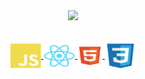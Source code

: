 
  <div align="center">
  <a href="https://github.com/yagocode">
  <img height="100em" width="auto" src="https://github-readme-stats.vercel.app/api/top-langs/?username=yagocode&layout=compact&langs_count=7&theme=dark"/>
</div>
  <br><br>
  <div align="center">
  <img align="center" alt="yago-Js" height="40" width="50" src="https://raw.githubusercontent.com/devicons/devicon/master/icons/javascript/javascript-plain.svg">
  <img align="center" alt="yago-React" height="40" width="50" src="https://raw.githubusercontent.com/devicons/devicon/master/icons/react/react-original.svg">
  <img align="center" alt="yago-HTML" height="30" width="40" src="https://raw.githubusercontent.com/devicons/devicon/master/icons/html5/html5-original.svg">
  <img align="center" alt="yago-CSS" height="40" width="50" src="https://raw.githubusercontent.com/devicons/devicon/master/icons/css3/css3-original.svg">
 </div>


 
 
 
